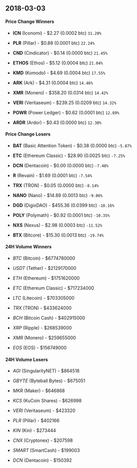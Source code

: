 ## 2018-03-03

#### Price Change Winners
* **ICN** (Iconomi) - $2.27 (0.0002 btc) `31.20%`

* **PLR** (Pillar) - $0.88 (0.0001 btc) `22.24%`

* **CND** (Cindicator) - $0.14 (0.0000 btc) `21.45%`

* **ETHOS** (Ethos) - $5.12 (0.0004 btc) `21.04%`

* **KMD** (Komodo) - $4.69 (0.0004 btc) `17.55%`

* **ARK** (Ark) - $4.31 (0.0004 btc) `14.46%`

* **XMR** (Monero) - $358.20 (0.0314 btc) `14.42%`

* **VERI** (Veritaseum) - $239.25 (0.0209 btc) `14.32%`

* **POWR** (Power Ledger) - $0.62 (0.0001 btc) `12.89%`

* **ARDR** (Ardor) - $0.43 (0.0000 btc) `12.30%`


#### Price Change Losers
* **BAT** (Basic Attention Token) - $0.38 (0.0000 btc) `-5.87%`

* **ETC** (Ethereum Classic) - $28.90 (0.0025 btc) `-7.25%`

* **DCN** (Dentacoin) - $0.00 (0.0000 btc) `-7.48%`

* **R** (Revain) - $1.69 (0.0001 btc) `-7.54%`

* **TRX** (TRON) - $0.05 (0.0000 btc) `-8.14%`

* **NANO** (Nano) - $14.89 (0.0013 btc) `-9.06%`

* **DGD** (DigixDAO) - $455.36 (0.0399 btc) `-10.16%`

* **POLY** (Polymath) - $0.92 (0.0001 btc) `-10.35%`

* **NXS** (Nexus) - $2.98 (0.0003 btc) `-11.52%`

* **BTX** (Bitcore) - $15.30 (0.0013 btc) `-19.74%`


#### 24H Volume Winners
* *BTC* (Bitcoin) - $6774780000

* *USDT* (Tether) - $2129170000

* *ETH* (Ethereum) - $1751620000

* *ETC* (Ethereum Classic) - $717234000

* *LTC* (Litecoin) - $703305000

* *TRX* (TRON) - $433624000

* *BCH* (Bitcoin Cash) - $402915000

* *XRP* (Ripple) - $268539000

* *XMR* (Monero) - $259655000

* *EOS* (EOS) - $156749000


#### 24H Volume Losers
* *AGI* (SingularityNET) - $864518

* *GBYTE* (Byteball Bytes) - $675051

* *MKR* (Maker) - $646868

* *KCS* (KuCoin Shares) - $626998

* *VERI* (Veritaseum) - $423320

* *PLR* (Pillar) - $402166

* *KIN* (Kin) - $273444

* *CNX* (Cryptonex) - $207598

* *SMART* (SmartCash) - $199003

* *DCN* (Dentacoin) - $150392

